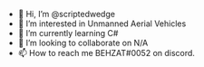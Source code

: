 - 👋 Hi, I’m @scriptedwedge
- 👀 I’m interested in Unmanned Aerial Vehicles
- 🌱 I’m currently learning C#
- 💞️ I’m looking to collaborate on N/A
- 📫 How to reach me BEHZAT#0052 on discord.

<!---
scriptedwedge/scriptedwedge is a ✨ special ✨ repository because its `README.md` (this file) appears on your GitHub profile.
You can click the Preview link to take a look at your changes.
--->
